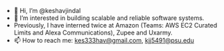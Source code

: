 - 👋 Hi, I’m @keshavjindal
- 👀 I’m interested in building scalable and reliable software systems.
- Previously, I have interned twice at Amazon (Teams: AWS EC2 Curated Limits and Alexa Communications), Zupee and Uxarmy.
- 📫 How to reach me: kes333hav@gmail.com, kjj5491@psu.edu

<!---
keshavjindal/keshavjindal is a ✨ special ✨ repository because its `README.md` (this file) appears on your GitHub profile.
You can click the Preview link to take a look at your changes.
--->
